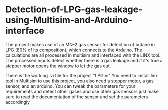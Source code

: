 # Detection-of-LPG-gas-leakage-using-Multisim-and-Arduino-interface
The project makes use of an MQ-2 gas sensor for detection of butane in LPG (80% of its composition), which connects to the Arduino, The calculations are all processed in multisim and interfaced with the LINX tool.  The processed inputs detect whether there is a gas leakage and if it's true a stepper motor opens the window to let the gas out.

There is the working .vi file for the project "LPG.vi"
You need to install linx tool in Multisim to use this project, you also need a stepper motor, a gas sensor, and an arduino.
You can tweak the parameters for your requirements and detect other gases and use other gas sensors just make sure to read the documentation of the sensor and set the parameters accordingly
